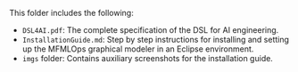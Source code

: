 This folder includes the following:

* `DSL4AI.pdf`: The complete specification of the DSL for AI engineering.
* `InstallationGuide.md`: Step by step instructions for installing and setting up the MFMLOps graphical modeler in an Eclipse environment.
* `imgs` folder: Contains auxiliary screenshots for the installation guide.
